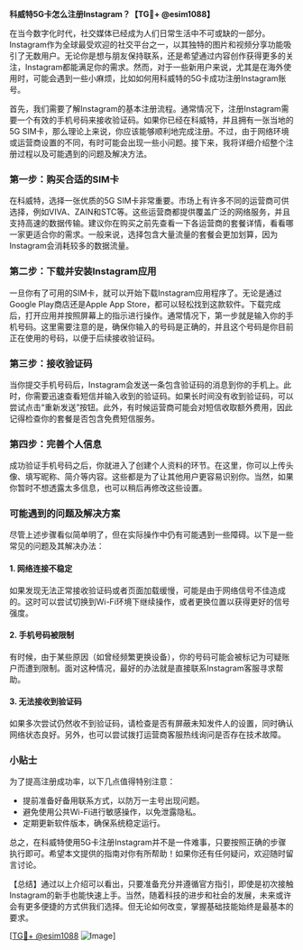 **科威特5G卡怎么注册Instagram？【TG💪+ @esim1088】**

在当今数字化时代，社交媒体已经成为人们日常生活中不可或缺的一部分。Instagram作为全球最受欢迎的社交平台之一，以其独特的图片和视频分享功能吸引了无数用户。无论你是想与朋友保持联系，还是希望通过内容创作获得更多的关注，Instagram都能满足你的需求。然而，对于一些新用户来说，尤其是在海外使用时，可能会遇到一些小麻烦，比如如何用科威特的5G卡成功注册Instagram账号。

首先，我们需要了解Instagram的基本注册流程。通常情况下，注册Instagram需要一个有效的手机号码来接收验证码。如果你已经在科威特，并且拥有一张当地的5G SIM卡，那么理论上来说，你应该能够顺利地完成注册。不过，由于网络环境或运营商设置的不同，有时可能会出现一些小问题。接下来，我将详细介绍整个注册过程以及可能遇到的问题及解决方法。

### 第一步：购买合适的SIM卡

在科威特，选择一张优质的5G SIM卡非常重要。市场上有许多不同的运营商可供选择，例如VIVA、ZAIN和STC等。这些运营商都提供覆盖广泛的网络服务，并且支持高速的数据传输。建议你在购买之前先查看一下各运营商的套餐详情，看看哪一家更适合你的需求。一般来说，选择包含大量流量的套餐会更加划算，因为Instagram会消耗较多的数据流量。

### 第二步：下载并安装Instagram应用

一旦你有了可用的SIM卡，就可以开始下载Instagram应用程序了。无论是通过Google Play商店还是Apple App Store，都可以轻松找到这款软件。下载完成后，打开应用并按照屏幕上的指示进行操作。通常情况下，第一步就是输入你的手机号码。这里需要注意的是，确保你输入的号码是正确的，并且这个号码是你目前正在使用的号码，以便于后续接收验证码。

### 第三步：接收验证码

当你提交手机号码后，Instagram会发送一条包含验证码的消息到你的手机上。此时，你需要迅速查看短信并输入收到的验证码。如果长时间没有收到验证码，可以尝试点击“重新发送”按钮。此外，有时候运营商可能会对短信收取额外费用，因此记得检查你的套餐是否包含免费短信服务。

### 第四步：完善个人信息

成功验证手机号码之后，你就进入了创建个人资料的环节。在这里，你可以上传头像、填写昵称、简介等内容。这些都是为了让其他用户更容易识别你。当然，如果你暂时不想透露太多信息，也可以稍后再修改这些设置。

### 可能遇到的问题及解决方案

尽管上述步骤看似简单明了，但在实际操作中仍有可能遇到一些障碍。以下是一些常见的问题及其解决办法：

#### 1. 网络连接不稳定
如果发现无法正常接收验证码或者页面加载缓慢，可能是由于网络信号不佳造成的。这时可以尝试切换到Wi-Fi环境下继续操作，或者更换位置以获得更好的信号强度。

#### 2. 手机号码被限制
有时候，由于某些原因（如曾经频繁更换设备），你的号码可能会被标记为可疑账户而遭到限制。面对这种情况，最好的办法就是直接联系Instagram客服寻求帮助。

#### 3. 无法接收到验证码
如果多次尝试仍然收不到验证码，请检查是否有屏蔽未知发件人的设置，同时确认网络状态良好。另外，也可以尝试拨打运营商客服热线询问是否存在技术故障。

### 小贴士

为了提高注册成功率，以下几点值得特别注意：
- 提前准备好备用联系方式，以防万一主号出现问题。
- 避免使用公共Wi-Fi进行敏感操作，以免泄露隐私。
- 定期更新软件版本，确保系统稳定运行。

总之，在科威特使用5G卡注册Instagram并不是一件难事，只要按照正确的步骤执行即可。希望本文提供的指南对你有所帮助！如果你还有任何疑问，欢迎随时留言讨论。

【总结】通过以上介绍可以看出，只要准备充分并遵循官方指引，即使是初次接触Instagram的新手也能快速上手。当然，随着科技的进步和社会的发展，未来或许会有更多便捷的方式供我们选择。但无论如何改变，掌握基础技能始终是最基本的要求。

[[TG💪+ @esim1088](https://t.me/s/esim1088) ![Image](https://i.postimg.cc/4NQfJmqS/Snipaste-2025-05-13-00-14-12.png)]